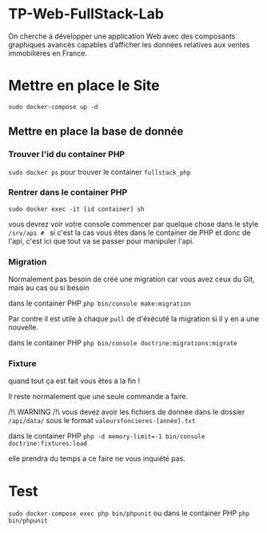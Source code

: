 # TP-Web-FullStack-Lab
On cherche à développer une application Web avec des composants graphiques avancés capables d’afficher les données relatives aux ventes immobilières en France.

# Mettre en place le Site

`sudo docker-compose up -d`

## Mettre en place la base de donnée

### Trouver l'id du container PHP
`sudo docker ps` pour trouver le container `fullstack_php`

### Rentrer dans le container PHP
`sudo docker exec -it [id container] sh`

vous devrez voir votre console commencer par quelque chose dans le style `/srv/api # ` si c'est la cas vous êtes dans le container de PHP et donc de l'api, c'est ici que tout va se passer pour manipuler l'api.

### Migration

Normalement pas besoin de créé une migration car vous avez ceux du Git, mais au cas ou si besoin 

dans le container PHP `php bin/console make:migration`

Par contre il est utile à chaque `pull` de d'éxécuté la migration si il y en a une nouvelle.

dans le container PHP `php bin/console doctrine:migrations:migrate`

### Fixture

quand tout ça est fait vous êtes a la fin !

Il reste normalement que une seule commande a faire.

 /!\ WARNING /!\  vous devez avoir les fichiers de donnée dans le dossier `/api/data/` sous le format `valeursfoncieres-[année].txt`

dans le container PHP `php -d memory-limit=-1 bin/console doctrine:fixtures:load`

elle prendra du temps a ce faire ne vous inquiété pas.

# Test

`sudo docker-compose exec php bin/phpunit` ou dans le container PHP `php bin/phpunit`
